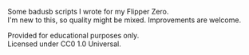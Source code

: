 Some badusb scripts I wrote for my Flipper Zero.\
I'm new to this, so quality might be mixed. Improvements are welcome.

Provided for educational purposes only.\
Licensed under CC0 1.0 Universal.
